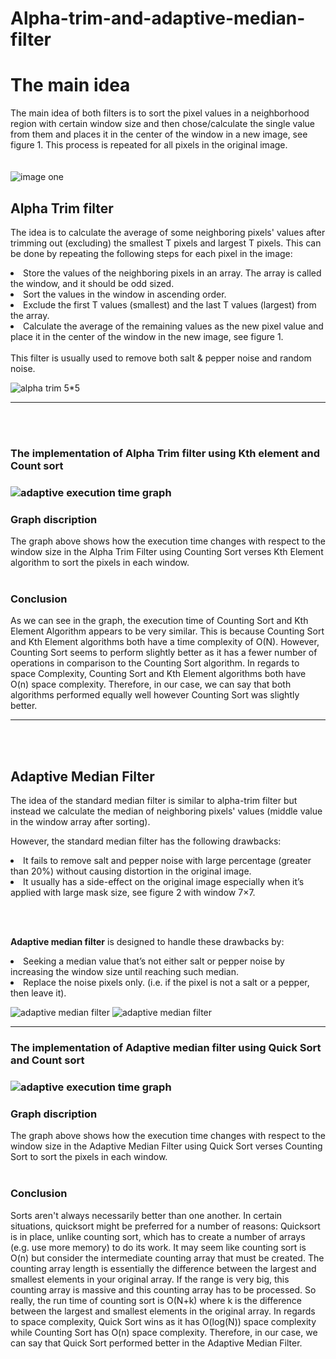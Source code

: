 # Alpha-trim-and-adaptive-median-filter
<h1>The main idea</h1>
The main idea of both filters is to sort the pixel values 
in a neighborhood region with certain window size and then 
chose/calculate the single value from them and places it in the center of the window in a new image, 
see figure 1. This process is repeated for all pixels in the original image.
<br>
<br>
<br>

<img src="https://user-images.githubusercontent.com/114557942/210007073-a8b86c2a-d056-4b3c-bb6b-f74b88a2dd33.PNG" alt="image one" title="filters image">
<br>
<h2>Alpha Trim filter</h2>
<p>
The idea is to calculate the average of some neighboring pixels' values after
trimming out (excluding) the smallest T pixels and largest T pixels. This can be done by 
repeating the following steps for each pixel in the image:
  <dt>
  <li>Store the values of the neighboring pixels in an array. The array is called the window, and it should be odd sized.</li>
    <li>Sort the values in the window in ascending order.</li>
    <li>Exclude the first T values (smallest) and the last T values (largest) from the array.</li>
    <li>Calculate the average of the remaining values as the new pixel value and place it in the center of the window in the new image, see figure 1.</li>
  </dt>
  <br>
  This filter is usually used to remove both salt & pepper noise and random noise. 
</p>
<p>
  <img src= "https://user-images.githubusercontent.com/114557942/210009252-d90c5280-a9de-4408-8fb8-1f0cbc53902a.PNG" alt="alpha trim 5*5" title ="alpha trim 5*5 with trim value = 3" >
</p>
<hr>

<br>
<br>
  <h3>The implementation of Alpha Trim filter using Kth element and Count sort <h3>
    <img src = "https://user-images.githubusercontent.com/114557942/210011178-3af88f7b-2018-4ffb-a0f1-ad03b64379e2.png" alt ="adaptive execution time graph" title ="adaptive execution time graph">
    <h3>Graph discription</h3>
    The graph above shows how the execution time changes with respect to the window 
size in the Alpha Trim Filter using Counting Sort verses Kth Element algorithm to 
sort the pixels in each window.
    <br>
    <br>
      <h3>Conclusion</h3>
    As we can see in the graph, the execution time of Counting Sort and Kth Element 
Algorithm appears to be very similar. This is because Counting Sort and Kth 
Element algorithms both have a time complexity of O(N).
However, Counting Sort seems to perform slightly better as it has a fewer number 
of operations in comparison to the Counting Sort algorithm.
In regards to space Complexity, Counting Sort and Kth Element algorithms both 
have O(n) space complexity.
Therefore, in our case, we can say that both algorithms performed equally well 
however Counting Sort was slightly better.    
<hr>
<br>
<br>
<h2>Adaptive Median Filter</h2>
<p>The idea of the standard median filter is similar to alpha-trim filter 
  but instead we calculate the median of neighboring pixels' values (middle value in the window array after sorting). 
</p>


<p>
  However, the standard median filter has the following drawbacks:
  <dt>
<li>It fails to remove salt and pepper noise with large percentage (greater than 20%) without causing distortion in the original image.</li>
<li>It usually has a side-effect on the original image especially when it’s applied with large mask size, see figure 2 with window 7×7.</li> 
    </dt>
</p>
<br>
<br>
<p>
  <strong>Adaptive median filter</strong> is designed to handle these drawbacks by:
  <dt>
<li>Seeking a median value that’s not either salt or pepper noise by increasing the window size until reaching such median.</li>
<li>Replace the noise pixels only. (i.e. if the pixel is not a salt or a pepper, then leave it).</li> 
    </dt>
</p>
<p>
  <img src="https://user-images.githubusercontent.com/114557942/210010184-3f8d1bcc-323f-44ce-b407-fc13770e66c5.PNG" title="adaptive median filter" alt ="adaptive median filter">
  <img src = "https://user-images.githubusercontent.com/114557942/210010366-a7256918-ab1d-43df-8132-8694d5ad574f.jpg" title="adaptive median filter" alt ="adaptive median filter">
</p>
<hr>
<p>
  <h3>The implementation of Adaptive median filter using Quick Sort and Count sort <h3>
    <img src = "https://user-images.githubusercontent.com/114557942/210011178-3af88f7b-2018-4ffb-a0f1-ad03b64379e2.png" alt ="adaptive execution time graph" title ="adaptive execution time graph">
    <h3>Graph discription</h3>
    The graph above shows how the execution time changes with respect to the window 
size in the Adaptive Median Filter using Quick Sort verses Counting Sort to sort the 
pixels in each window.
    <br>
    <br>
      <h3>Conclusion</h3>
    Sorts aren't always necessarily better than one another. In certain situations, 
quicksort might be preferred for a number of reasons:
Quicksort is in place, unlike counting sort, which has to create a number of arrays 
(e.g. use more memory) to do its work.
It may seem like counting sort is O(n) but consider the intermediate counting array 
that must be created. The counting array length is essentially the difference 
between the largest and smallest elements in your original array. If the range is very 
big, this counting array is massive and this counting array has to be processed. So 
really, the run time of counting sort is O(N+k) where k is the difference between 
the largest and smallest elements in the original array.
In regards to space complexity, Quick Sort wins as it has O(log(N)) space 
complexity while Counting Sort has O(n) space complexity.
Therefore, in our case, we can say that Quick Sort performed better in the Adaptive 
Median Filter.

    
    
</p>
